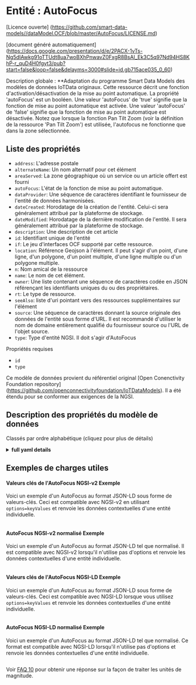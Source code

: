 Entité : AutoFocus  
==================  
[Licence ouverte] (https://github.com/smart-data-models//dataModel.OCF/blob/master/AutoFocus/LICENSE.md)  
[document généré automatiquement] (https://docs.google.com/presentation/d/e/2PACX-1vTs-Ng5dIAwkg91oTTUdt8ua7woBXhPnwavZ0FxgR8BsAI_Ek3C5q97Nd94HS8KhP-r_quD4H0fgyt3/pub?start=false&loop=false&delayms=3000#slide=id.gb715ace035_0_60)  
Description globale : **Adaptation du programme Smart Data Models des modèles de données IoTData originaux. Cette ressource décrit une fonction d'activation/désactivation de la mise au point automatique. La propriété 'autoFocus' est un booléen. Une valeur 'autoFocus' de 'true' signifie que la fonction de mise au point automatique est activée. Une valeur 'autoFocus' de 'false' signifie que la fonction de mise au point automatique est désactivée. Notez que lorsque la fonction Pan Tilt Zoom (voir la définition de la ressource 'Pan Tilt Zoom') est utilisée, l'autofocus ne fonctionne que dans la zone sélectionnée.  

## Liste des propriétés  

- `address`: L'adresse postale  - `alternateName`: Un nom alternatif pour cet élément  - `areaServed`: La zone géographique où un service ou un article offert est fourni  - `autoFocus`: L'état de la fonction de mise au point automatique.  - `dataProvider`: Une séquence de caractères identifiant le fournisseur de l'entité de données harmonisées.  - `dateCreated`: Horodatage de la création de l'entité. Celui-ci sera généralement attribué par la plateforme de stockage.  - `dateModified`: Horodatage de la dernière modification de l'entité. Il sera généralement attribué par la plateforme de stockage.  - `description`: Une description de cet article  - `id`: Identifiant unique de l'entité  - `if`: Le jeu d'interfaces OCF supporté par cette ressource.  - `location`: Référence Geojson à l'élément. Il peut s'agir d'un point, d'une ligne, d'un polygone, d'un point multiple, d'une ligne multiple ou d'un polygone multiple.  - `n`: Nom amical de la ressource  - `name`: Le nom de cet élément.  - `owner`: Une liste contenant une séquence de caractères codée en JSON référençant les identifiants uniques du ou des propriétaires.  - `rt`: Le type de ressource.  - `seeAlso`: liste d'uri pointant vers des ressources supplémentaires sur l'élément  - `source`: Une séquence de caractères donnant la source originale des données de l'entité sous forme d'URL. Il est recommandé d'utiliser le nom de domaine entièrement qualifié du fournisseur source ou l'URL de l'objet source.  - `type`: Type d'entité NGSI. Il doit s'agir d'AutoFocus    
Propriétés requises  
- `id`  - `type`    
Ce modèle de données provient du référentiel original [Open Conenctivity Foundation repository] (https://github.com/openconnectivityfoundation/IoTDataModels). Il a été étendu pour se conformer aux exigences de la NGSI.  
## Description des propriétés du modèle de données  
Classés par ordre alphabétique (cliquez pour plus de détails)  
<details><summary><strong>full yaml details</strong></summary>    
```yaml  
AutoFocus:    
  description: 'Smart Data Models Program adaptation of the original IoTData data Models. This Resource describes an auto focus on/off feature. The Property ''autoFocus'' is a boolean. An ''autoFocus'' value of ''true'' means that the auto focus feature is on. An ''autoFocus'' value of ''false'' means that the auto focus feature is off. Note that when Pan Tilt Zoom (see ''Pan Tilt Zoom'' Resource definition) is used the autofocus works only in the selected area.'    
  properties:    
    address:    
      description: 'The mailing address'    
      properties:    
        addressCountry:    
          description: 'Property. The country. For example, Spain. Model:''https://schema.org/addressCountry'''    
          type: string    
        addressLocality:    
          description: 'Property. The locality in which the street address is, and which is in the region. Model:''https://schema.org/addressLocality'''    
          type: string    
        addressRegion:    
          description: 'Property. The region in which the locality is, and which is in the country. Model:''https://schema.org/addressRegion'''    
          type: string    
        postOfficeBoxNumber:    
          description: 'Property. The post office box number for PO box addresses. For example, 03578. Model:''https://schema.org/postOfficeBoxNumber'''    
          type: string    
        postalCode:    
          description: 'Property. The postal code. For example, 24004. Model:''https://schema.org/https://schema.org/postalCode'''    
          type: string    
        streetAddress:    
          description: 'Property. The street address. Model:''https://schema.org/streetAddress'''    
          type: string    
      type: object    
      x-ngsi:    
        model: https://schema.org/address    
        type: Property    
    alternateName:    
      description: 'An alternative name for this item'    
      type: string    
      x-ngsi:    
        type: Property    
    areaServed:    
      description: 'The geographic area where a service or offered item is provided'    
      type: string    
      x-ngsi:    
        model: https://schema.org/Text    
        type: Property    
    autoFocus:    
      description: 'The status of the Auto Focus feature.'    
      type: boolean    
      x-ngsi:    
        type: Property    
    dataProvider:    
      description: 'A sequence of characters identifying the provider of the harmonised data entity.'    
      type: string    
      x-ngsi:    
        type: Property    
    dateCreated:    
      description: 'Entity creation timestamp. This will usually be allocated by the storage platform.'    
      format: date-time    
      type: string    
      x-ngsi:    
        type: Property    
    dateModified:    
      description: 'Timestamp of the last modification of the entity. This will usually be allocated by the storage platform.'    
      format: date-time    
      type: string    
      x-ngsi:    
        type: Property    
    description:    
      description: 'A description of this item'    
      type: string    
      x-ngsi:    
        type: Property    
    id:    
      anyOf: &autofocus_-_properties_-_owner_-_items_-_anyof    
        - description: 'Property. Identifier format of any NGSI entity'    
          maxLength: 256    
          minLength: 1    
          pattern: ^[\w\-\.\{\}\$\+\*\[\]`|~^@!,:\\]+$    
          type: string    
        - description: 'Property. Identifier format of any NGSI entity'    
          format: uri    
          type: string    
      description: 'Unique identifier of the entity'    
      x-ngsi:    
        type: Property    
    if:    
      description: 'The OCF Interface set supported by this Resource.'    
      items:    
        enum:    
          - oic.if.a    
          - oic.if.baseline    
        type: string    
      minItems: 2    
      readOnly: true    
      type: array    
      uniqueItems: true    
      x-ngsi:    
        type: Property    
    location:    
      description: 'Geojson reference to the item. It can be Point, LineString, Polygon, MultiPoint, MultiLineString or MultiPolygon'    
      oneOf:    
        - description: 'Geoproperty. Geojson reference to the item. Point'    
          properties:    
            bbox:    
              items:    
                type: number    
              minItems: 4    
              type: array    
            coordinates:    
              items:    
                type: number    
              minItems: 2    
              type: array    
            type:    
              enum:    
                - Point    
              type: string    
          required:    
            - type    
            - coordinates    
          title: 'GeoJSON Point'    
          type: object    
        - description: 'Geoproperty. Geojson reference to the item. LineString'    
          properties:    
            bbox:    
              items:    
                type: number    
              minItems: 4    
              type: array    
            coordinates:    
              items:    
                items:    
                  type: number    
                minItems: 2    
                type: array    
              minItems: 2    
              type: array    
            type:    
              enum:    
                - LineString    
              type: string    
          required:    
            - type    
            - coordinates    
          title: 'GeoJSON LineString'    
          type: object    
        - description: 'Geoproperty. Geojson reference to the item. Polygon'    
          properties:    
            bbox:    
              items:    
                type: number    
              minItems: 4    
              type: array    
            coordinates:    
              items:    
                items:    
                  items:    
                    type: number    
                  minItems: 2    
                  type: array    
                minItems: 4    
                type: array    
              type: array    
            type:    
              enum:    
                - Polygon    
              type: string    
          required:    
            - type    
            - coordinates    
          title: 'GeoJSON Polygon'    
          type: object    
        - description: 'Geoproperty. Geojson reference to the item. MultiPoint'    
          properties:    
            bbox:    
              items:    
                type: number    
              minItems: 4    
              type: array    
            coordinates:    
              items:    
                items:    
                  type: number    
                minItems: 2    
                type: array    
              type: array    
            type:    
              enum:    
                - MultiPoint    
              type: string    
          required:    
            - type    
            - coordinates    
          title: 'GeoJSON MultiPoint'    
          type: object    
        - description: 'Geoproperty. Geojson reference to the item. MultiLineString'    
          properties:    
            bbox:    
              items:    
                type: number    
              minItems: 4    
              type: array    
            coordinates:    
              items:    
                items:    
                  items:    
                    type: number    
                  minItems: 2    
                  type: array    
                minItems: 2    
                type: array    
              type: array    
            type:    
              enum:    
                - MultiLineString    
              type: string    
          required:    
            - type    
            - coordinates    
          title: 'GeoJSON MultiLineString'    
          type: object    
        - description: 'Geoproperty. Geojson reference to the item. MultiLineString'    
          properties:    
            bbox:    
              items:    
                type: number    
              minItems: 4    
              type: array    
            coordinates:    
              items:    
                items:    
                  items:    
                    items:    
                      type: number    
                    minItems: 2    
                    type: array    
                  minItems: 4    
                  type: array    
                type: array    
              type: array    
            type:    
              enum:    
                - MultiPolygon    
              type: string    
          required:    
            - type    
            - coordinates    
          title: 'GeoJSON MultiPolygon'    
          type: object    
      x-ngsi:    
        type: Geoproperty    
    n:    
      description: 'Friendly name of the Resource'    
      maxLength: 64    
      readOnly: true    
      type: string    
      x-ngsi:    
        type: Property    
    name:    
      description: 'The name of this item.'    
      type: string    
      x-ngsi:    
        type: Property    
    owner:    
      description: 'A List containing a JSON encoded sequence of characters referencing the unique Ids of the owner(s)'    
      items:    
        anyOf: *autofocus_-_properties_-_owner_-_items_-_anyof    
        description: 'Property. Unique identifier of the entity'    
      type: array    
      x-ngsi:    
        type: Property    
    rt:    
      description: 'The Resource Type.'    
      items:    
        enum:    
          - oic.r.autofocus    
        maxLength: 64    
        type: string    
      minItems: 1    
      readOnly: true    
      type: array    
      uniqueItems: true    
      x-ngsi:    
        type: Property    
    seeAlso:    
      description: 'list of uri pointing to additional resources about the item'    
      oneOf:    
        - items:    
            format: uri    
            type: string    
          minItems: 1    
          type: array    
        - format: uri    
          type: string    
      x-ngsi:    
        type: Property    
    source:    
      description: 'A sequence of characters giving the original source of the entity data as a URL. Recommended to be the fully qualified domain name of the source provider, or the URL to the source object.'    
      type: string    
      x-ngsi:    
        type: Property    
    type:    
      description: 'NGSI entity type. It has to be AutoFocus'    
      enum:    
        - AutoFocus    
      type: string    
      x-ngsi:    
        type: Property    
  required:    
    - id    
    - type    
  type: object    
  x-derived-from: https://github.com/OpenInterConnect/IoTDataModels/blob/master/AutoFocusResURI.swagger.json    
  x-disclaimer: 'Redistribution and use in source and binary forms, with or without modification, are permitted  provided that the license conditions are met. Copyleft (c) 2021 Contributors to Smart Data Models Program'    
  x-license-url: https://github.com/smart-data-models/dataModel.OCF/blob/master/AutoFocus/LICENSE.md    
  x-model-schema: https://smart-data-models.github.io/dataModel.IoTDataModels/AutoFocus/schema.json    
  x-model-tags: OCF    
  x-version: 0.0.1    
```  
</details>    
## Exemples de charges utiles  
#### Valeurs clés de l'AutoFocus NGSI-v2 Exemple  
Voici un exemple d'un AutoFocus au format JSON-LD sous forme de valeurs-clés. Ceci est compatible avec NGSI-v2 en utilisant `options=keyValues` et renvoie les données contextuelles d'une entité individuelle.  
```json  
```  
#### AutoFocus NGSI-v2 normalisé Exemple  
Voici un exemple d'un AutoFocus au format JSON-LD tel que normalisé. Il est compatible avec NGSI-v2 lorsqu'il n'utilise pas d'options et renvoie les données contextuelles d'une entité individuelle.  
```json  
```  
#### Valeurs clés de l'AutoFocus NGSI-LD Exemple  
Voici un exemple d'un AutoFocus au format JSON-LD sous forme de valeurs-clés. Ceci est compatible avec NGSI-LD lorsque vous utilisez `options=keyValues` et renvoie les données contextuelles d'une entité individuelle.  
```json  
```  
#### AutoFocus NGSI-LD normalisé Exemple  
Voici un exemple d'un AutoFocus au format JSON-LD tel que normalisé. Ce format est compatible avec NGSI-LD lorsqu'il n'utilise pas d'options et renvoie les données contextuelles d'une entité individuelle.  
```json  
```  
Voir [FAQ 10](https://smartdatamodels.org/index.php/faqs/) pour obtenir une réponse sur la façon de traiter les unités de magnitude.  
